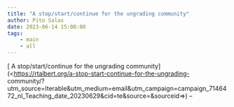 ```yaml
---
title: "A stop/start/continue for the ungrading community"
author: Pito Salas
date: 2023-06-14 15:00:00
tags:
    - main
    - all
---
```



[ A stop/start/continue for the ungrading
community](<https://rtalbert.org/a-stop-start-continue-for-the-ungrading-
community/?utm_source=Iterable&utm_medium=email&utm_campaign=campaign_7146472_nl_Teaching_date_20230629&cid=te&source=&sourceid=>)
–


